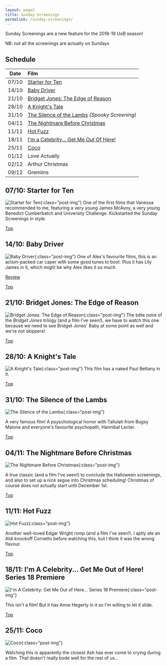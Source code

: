 ```yaml
---
layout: page2
title: Sunday Screenings
permalink: /sunday-screenings/
---
```


Sunday Screenings are a new feature for the 2018-19 UoB season! 

NB: not all the screenings are actually on Sundays

## Schedule

| Date | Film |
|:-:|:-|
| 07/10 | [Starter for Ten](#0710-starter-for-ten) |
| 14/10 | [Baby Driver](#1410-baby-driver) |
| 21/10 | [Bridget Jones: The Edge of Reason](#2110-bridget-jones-the-edge-of-reason) |
| 28/10 | [A Knight's Tale](#2810-a-knights-tale) |
| 31/10 | [The Silence of the Lambs](#3110-the-silence-of-the-lambs) *(Spooky Screening)*|
| 04/11 | [The Nightmare Before Christmas](#0411-the-nightmare-before-christmas) |
| 11/11 | [Hot Fuzz](#1111-hot-fuzz) |
| 18/11 | [I'm a Celebrity... Get Me Out Of Here!](#1811-im-a-celebrity-get-me-out-of-here-series-18-premiere) |
| 25/11 | [Coco](#2511-coco) |
| 01/12 | Love Actually |
| 02/12 | Arthur Christmas |
| 09/12 | Gremlins |

## 07/10: Starter for Ten
![Starter for Ten](/images/screenings/starter-for-ten/1.jpg){:class="post-img"}
One of the first films that Vanessa recommended to me, featuring a very young James McAvoy, a very young Benedict Cumberbatch and University Challenge. Kickstarted the Sunday Screenings in style.

[Top](#top)

## 14/10: Baby Driver
![Baby Driver](/images/screenings/baby-driver/1.jpg){:class="post-img"}
One of Alex's favourite films, this is an action-packed car caper with some good tunes to boot. Plus it has Lily James in it, which might be why Alex likes it so much.

[Review](/2018/10/14/sunday-screenings-baby-driver/)

[Top](#top)

## 21/10: Bridget Jones: The Edge of Reason
![Bridget Jones: The Edge of Reason](/images/screenings/bridget-jones-the-edge-of-reason/1.jpg){:class="post-img"}
The bête noire of the *Bridget Jones* trilogy (and a film I've seen!), we have to watch this one because we need to see Bridget Jones' Baby at some point as well and we're not skippers!

[Top](#top)

## 28/10: A Knight's Tale
![A Knight's Tale](/images/screenings/a-knights-tale/1.jpg){:class="post-img"}
This film has a naked Paul Bettany in it.

[Top](#top)

## 31/10: The Silence of the Lambs
![The Silence of the Lambs](/images/screenings/the-silence-of-the-lambs/1.jpg){:class="post-img"}

A very famous film! A psyschological horror with Tallulah from Bugsy Malone and everyone's favourite psychopath, Hannibal Lecter.

[Top](#top)

## 04/11: The Nightmare Before Christmas
![The Nightmare Before Christmas](/images/screenings/the-nightmare-before-christmas/1.jpg){:class="post-img"}

A true classic (and a film I've seen!) to conclude the Halloween screenings, and also to set up a nice segue into Christmas scheduling! Christmas of course does not actually start until December 1st.

[Top](#top)

## 11/11: Hot Fuzz
![Hot Fuzz](/images/screenings/hot-fuzz/1.jpg){:class="post-img"}

Another well-loved Edgar Wright romp (and a film I've seen!). I aptly ate an Aldi knockoff Cornetto before watching this, but I think it was the wrong flavour.

[Top](#top)

## 18/11: I'm A Celebrity... Get Me Out of Here! Series 18 Premiere
![I'm A Celebrity: Get Me Out of Here... Series 18 Premiere](/images/screenings/im-a-celeb/1.jpg){:class="post-img"}

This isn't a film! But it has Anne Hegerty in it so I'm willing to let it slide.

[Top](#top)

## 25/11: Coco
![Coco](/images/screenings/coco/1.jpg){:class="post-img"}

Watching this is apparently the closest Ash has ever come to crying during a film. That doesn't really bode well for the rest of us...